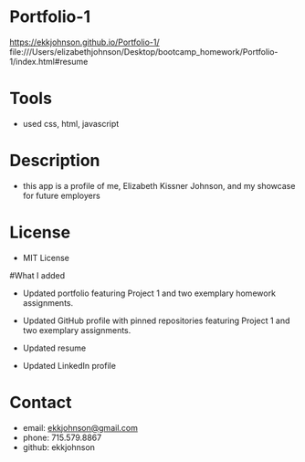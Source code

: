 # Portfolio-1
https://ekkjohnson.github.io/Portfolio-1/
file:///Users/elizabethjohnson/Desktop/bootcamp_homework/Portfolio-1/index.html#resume

# Tools
* used css, html, javascript

# Description
* this app is a profile of me, Elizabeth Kissner Johnson, and my showcase for future employers

# License
* MIT License

#What I added
* Updated portfolio featuring Project 1 and two exemplary homework assignments.

* Updated GitHub profile with pinned repositories featuring Project 1 and two exemplary assignments.

* Updated resume

* Updated LinkedIn profile

# Contact
* email: ekkjohnson@gmail.com
* phone: 715.579.8867
* github: ekkjohnson




	
	